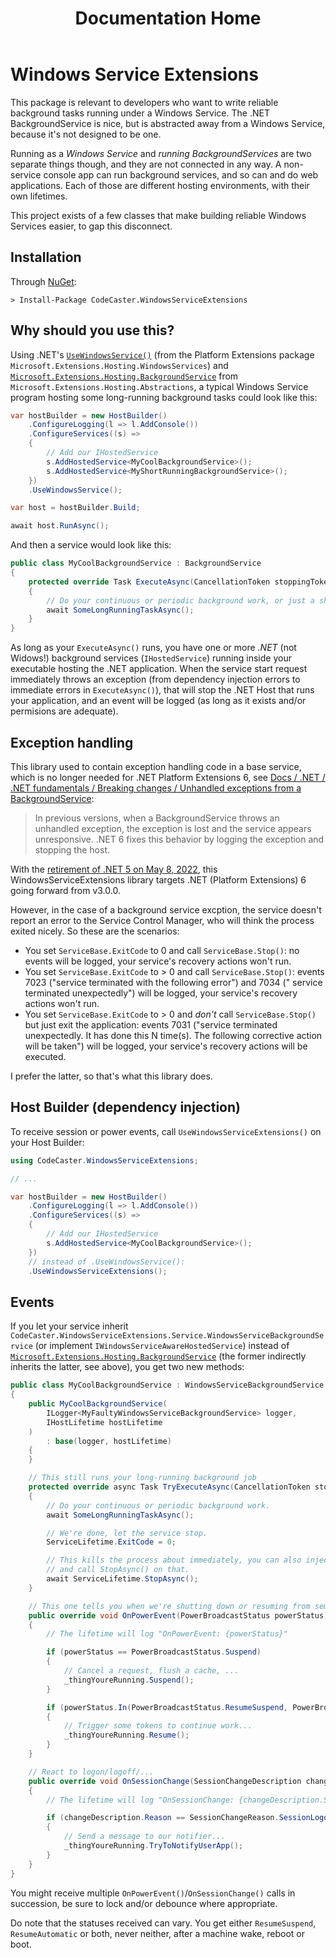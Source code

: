 ﻿---
title: Documentation Home
layout: cayman-with-menu
order: 1
---
# Windows Service Extensions
This package is relevant to developers who want to write reliable background tasks running under a Windows Service. The .NET BackgroundService is nice, but is abstracted away from a Windows Service, because it's not designed to be one.

Running as a _Windows Service_ and _running BackgroundServices_ are two separate things though, and they are not connected in any way. A non-service console app can run background services, and so can and do web applications. Each of those are different hosting environments, with their own lifetimes.

This project exists of a few classes that make building reliable Windows Services easier, to gap this disconnect. 

## Installation
Through [NuGet](https://www.nuget.org/packages/CodeCaster.WindowsServiceExtensions/):

    > Install-Package CodeCaster.WindowsServiceExtensions

## Why should you use this?
Using .NET's [`UseWindowsService()`](https://docs.microsoft.com/en-us/dotnet/api/microsoft.extensions.hosting.windowsservicelifetimehostbuilderextensions.usewindowsservice?view=dotnet-plat-ext-6.0) (from the Platform Extensions package `Microsoft.Extensions.Hosting.WindowsServices`) and [`Microsoft.Extensions.Hosting.BackgroundService`](https://docs.microsoft.com/en-us/dotnet/api/microsoft.extensions.hosting.backgroundservice?view=dotnet-plat-ext-6.0) from `Microsoft.Extensions.Hosting.Abstractions`, a typical Windows Service program hosting some long-running background tasks could look like this:

```csharp
var hostBuilder = new HostBuilder()
    .ConfigureLogging(l => l.AddConsole())
    .ConfigureServices((s) =>
    {
        // Add our IHostedService
        s.AddHostedService<MyCoolBackgroundService>();
        s.AddHostedService<MyShortRunningBackgroundService>();
    })
    .UseWindowsService();

var host = hostBuilder.Build;

await host.RunAsync();
```

And then a service would look like this:

```csharp
public class MyCoolBackgroundService : BackgroundService
{
    protected override Task ExecuteAsync(CancellationToken stoppingToken)
    {
        // Do your continuous or periodic background work, or just a short task and return.
        await SomeLongRunningTaskAsync();
    }
}
```

As long as your `ExecuteAsync()` runs, you have one or more _.NET_ (not Widows!) background services (`IHostedService`) running inside your executable hosting the .NET application. When the service start request immediately throws an exception (from dependency injection errors to immediate errors in `ExecuteAsync()`), that will stop the .NET Host that runs your application, and an event will be logged (as long as it exists and/or permisions are adequate).

## Exception handling
This library used to contain exception handling code in a base service, which is no longer needed for .NET Platform Extensions 6, see [Docs / .NET / .NET fundamentals / Breaking changes / Unhandled exceptions from a BackgroundService](https://docs.microsoft.com/en-us/dotnet/core/compatibility/core-libraries/6.0/hosting-exception-handling):

> In previous versions, when a BackgroundService throws an unhandled exception, the exception is lost and the service appears unresponsive. .NET 6 fixes this behavior by logging the exception and stopping the host.

With the [retirement of .NET 5 on May 8, 2022](https://docs.microsoft.com/en-us/lifecycle/products/microsoft-net-and-net-core), this WindowsServiceExtensions library targets .NET (Platform Extensions) 6 going forward from v3.0.0.

However, in the case of a background service excption, the service doesn't report an error to the Service Control Manager, who will think the process exited nicely. So these are the scenarios:

* You set `ServiceBase.ExitCode` to 0 and call `ServiceBase.Stop()`: no events will be logged, your service's recovery actions won't run.
* You set `ServiceBase.ExitCode` to > 0 and call `ServiceBase.Stop()`: events 7023 ("service terminated with the following error") and 7034 (" service terminated unexpectedly") will be logged, your service's recovery actions won't run.
* You set `ServiceBase.ExitCode` to > 0 and _don't_ call `ServiceBase.Stop()` but just exit the application: events 7031 ("service terminated unexpectedly.  It has done this N time(s).  The following corrective action will be taken") will be logged, your service's recovery actions will be executed.

I prefer the latter, so that's what this library does.

## Host Builder (dependency injection)
To receive session or power events, call `UseWindowsServiceExtensions()` on your Host Builder:

```csharp
using CodeCaster.WindowsServiceExtensions;

// ...

var hostBuilder = new HostBuilder()
    .ConfigureLogging(l => l.AddConsole())
    .ConfigureServices((s) =>
    {
        // Add our IHostedService
        s.AddHostedService<MyCoolBackgroundService>();
    })
    // instead of .UseWindowsService():    
    .UseWindowsServiceExtensions();
```

## Events
If you let your service inherit `CodeCaster.WindowsServiceExtensions.Service.WindowsServiceBackgroundService` (or implement `IWindowsServiceAwareHostedService`) instead of [`Microsoft.Extensions.Hosting.BackgroundService`](https://docs.microsoft.com/en-us/dotnet/api/microsoft.extensions.hosting.backgroundservice?view=dotnet-plat-ext-5.0) (the former indirectly inherits the latter, see above), you get two new methods:

```csharp
public class MyCoolBackgroundService : WindowsServiceBackgroundService
{
    public MyCoolBackgroundService(
        ILogger<MyFaultyWindowsServiceBackgroundService> logger,
        IHostLifetime hostLifetime
    )
        : base(logger, hostLifetime)
    {
    }

    // This still runs your long-running background job
    protected override async Task TryExecuteAsync(CancellationToken stoppingToken)
    {
        // Do your continuous or periodic background work.
        await SomeLongRunningTaskAsync();

        // We're done, let the service stop.
        ServiceLifetime.ExitCode = 0;

        // This kills the process about immediately, you can also inject `IHostApplication` 
        // and call StopAsync() on that.
        await ServiceLifetime.StopAsync();
    }

    // This one tells you when we're shutting down or resuming from semi-hibernation
    public override void OnPowerEvent(PowerBroadcastStatus powerStatus)
    {
        // The lifetime will log "OnPowerEvent: {powerStatus}"

        if (powerStatus == PowerBroadcastStatus.Suspend)
        {
            // Cancel a request, flush a cache, ...
            _thingYoureRunning.Suspend();
        }

        if (powerStatus.In(PowerBroadcastStatus.ResumeSuspend, PowerBroadcastStatus.ResumeAutomatic))
        {
            // Trigger some tokens to continue work...
            _thingYoureRunning.Resume();
        }
    }

    // React to logon/logoff/...
    public override void OnSessionChange(SessionChangeDescription changeDescription)
    {
        // The lifetime will log "OnSessionChange: {changeDescription.SessionId}, {changeDescription.Reason}"

        if (changeDescription.Reason == SessionChangeReason.SessionLogon)
        {
            // Send a message to our notifier...
            _thingYoureRunning.TryToNotifyUserApp();
        }
    }
}
```

You might receive multiple `OnPowerEvent()`/`OnSessionChange()` calls in succession, be sure to lock and/or debounce where appropriate.

Do note that the statuses received can vary. You get either `ResumeSuspend`, `ResumeAutomatic` or both, never neither, after a machine wake, reboot or boot.

